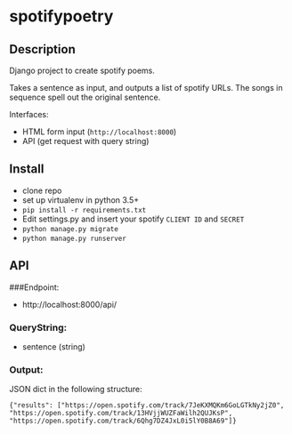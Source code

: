 # spotifypoetry

## Description
Django project to create spotify poems.

Takes a sentence as input, and outputs a list of spotify URLs.
The songs in sequence spell out the original sentence.

Interfaces:
- HTML form input (`http://localhost:8000`)
- API (get request with query string)

## Install
- clone repo
- set up virtualenv in python 3.5+ 
- `pip install -r requirements.txt`
- Edit settings.py and insert your spotify `CLIENT ID` and `SECRET`
- `python manage.py migrate`
- `python manage.py runserver`

## API
###Endpoint: 
- http://localhost:8000/api/
### QueryString: 
- sentence (string)
### Output:
JSON dict in the following structure:

`{"results": ["https://open.spotify.com/track/7JeKXMQKm6GoLGTkNy2jZ0", "https://open.spotify.com/track/13HVjjWUZFaWilh2QUJKsP", "https://open.spotify.com/track/6Qhg7DZ4JxL0i5lY0B8A69"]}`

